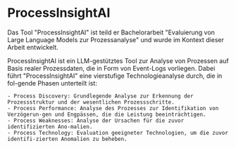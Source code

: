 # ProcessInsightAI
Das Tool "ProcessInsightAI" ist teild er Bachelorarbeit "Evaluierung von Large Language Models zur Prozessanalyse" und wurde im Kontext dieser Arbeit entwickelt.

ProcessInsightAI ist ein LLM-gestütztes Tool zur Analyse von Prozessen auf Basis realer Prozessdaten, die in Form von Event-Logs vorliegen. 
Dabei führt "ProcessInsightAI" eine vierstufige Technologieanalyse durch, die in fol-gende Phasen unterteilt ist:
 
    - Process Discovery: Grundlegende Analyse zur Erkennung der Prozessstruktur und der wesentlichen Prozessschritte.
    - Process Performance: Analyse des Prozesses zur Identifikation von Verzögerun-gen und Engpässen, die die Leistung beeinträchtigen.
    - Process Weaknesses: Analyse der Ursachen für die zuvor identifizierten Ano-malien.
    - Process Technology: Evaluation geeigneter Technologien, um die zuvor identifi-zierten Anomalien zu beheben.